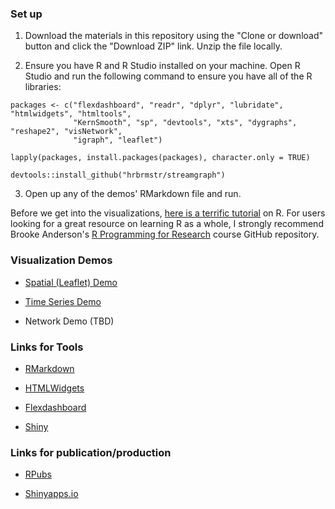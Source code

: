 ### Set up

1.  Download the materials in this repository using the "Clone or download" button and click the "Download ZIP" link. Unzip the file locally.

2.  Ensure you have R and R Studio installed on your machine. Open R Studio and run the following command to ensure you have all of the R libraries:

```{r}
packages <- c("flexdashboard", "readr", "dplyr", "lubridate", "htmlwidgets", "htmltools",
              "KernSmooth", "sp", "devtools", "xts", "dygraphs", "reshape2", "visNetwork",
              "igraph", "leaflet")

lapply(packages, install.packages(packages), character.only = TRUE)

devtools::install_github("hrbrmstr/streamgraph")
```

3.  Open up any of the demos' RMarkdown file and run.

Before we get into the visualizations, [here is a terrific tutorial](https://github.com/geanders/RProgrammingForResearch/raw/master/slides/CourseNotes_Week1.pdf) on R. For users looking for a great resource on learning R as a whole, I strongly recommend Brooke Anderson's [R Programming for Research](https://github.com/geanders/RProgrammingForResearch) course GitHub repository.

### Visualization Demos

*   [Spatial (Leaflet) Demo](https://rpubs.com/ryanwesslen/241940)

*   [Time Series Demo](https://rpubs.com/ryanwesslen/242027)

*   Network Demo (TBD)


### Links for Tools

*   [RMarkdown](http://rmarkdown.rstudio.com/)

*   [HTMLWidgets](http://www.htmlwidgets.org/)

*   [Flexdashboard](http://rmarkdown.rstudio.com/flexdashboard/)

*   [Shiny](https://shiny.rstudio.com/)

### Links for publication/production

*   [RPubs](https://rpubs.com/)

*   [Shinyapps.io](https://www.shinyapps.io/)
